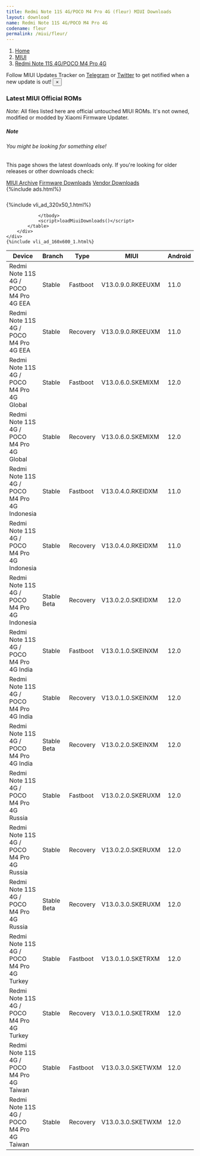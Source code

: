```yaml
---
title: Redmi Note 11S 4G/POCO M4 Pro 4G (fleur) MIUI Downloads
layout: download
name: Redmi Note 11S 4G/POCO M4 Pro 4G
codename: fleur
permalink: /miui/fleur/
---
```

<nav aria-label="breadcrumb">
    <ol class="breadcrumb">
        <li class="breadcrumb-item"><a href="/">Home</a></li>
        <li class="breadcrumb-item"><a href="/miui/">MIUI</a></li>
        <li class="breadcrumb-item active" aria-current="page"><a href="/miui/fleur/">Redmi Note 11S 4G/POCO M4 Pro 4G</a></li>
    </ol>
</nav>
<div class="alert alert-primary alert-dismissible fade show" role="alert">
    Follow MIUI Updates Tracker on <a href="https://t.me/MIUIUpdatesTracker" class="alert-link">Telegram</a>
     or <a href="https://twitter.com/MiFwUpdater" class="alert-link">Twitter</a> to get notified when a new update is out!
    <button type="button" class="close" data-dismiss="alert" aria-label="Close">
        <span aria-hidden="true">&times;</span>
    </button>
</div>

### Latest MIUI Official ROMs
*Note*: All files listed here are official untouched MIUI ROMs. It's not owned, modified or modded by Xiaomi Firmware Updater.
<div class="card">
  <div class="card-body">
    <h5 class="card-title">Note</h5>
    <h6 class="card-subtitle mb-2 text-muted">You might be looking for something else!</h6>
    <p class="card-text">This page shows the latest downloads only.
     If you're looking for older releases or other downloads check:</p>
    <a href="/archive/miui/fleur/" class="card-link">MIUI Archive</a>
    <a href="/firmware/fleur/" class="card-link">Firmware Downloads</a>
    <a href="/vendor/fleur/" class="card-link">Vendor Downloads</a>
  </div>
</div>
{%include ads.html%}
<div class="row justify-content-center">
    <div class="col-10">
        <div class="table-responsive-md" style="margin-top: 25px;">
            {%include vli_ad_320x50_1.html%}
            <table id="miui" class="display dt-responsive nowrap compact table table-striped table-hover table-sm">
                <thead class="thead-dark">
                    <tr>
                        <th data-ref="device">Device</th>
                        <th data-ref="branch">Branch</th>
                        <th data-ref="type">Type</th>
                        <th data-ref="miui">MIUI</th>
                        <th data-ref="android">Android</th>
                        <th data-ref="size">Size</th>
                        <th data-ref="size">Date</th>
                        <th data-ref="link">Link</th>
                    </tr>
                </thead>
                <tbody>
                <tr><td>Redmi Note 11S 4G / POCO M4 Pro 4G EEA</td><td>Stable</td><td>Fastboot</td><td>V13.0.9.0.RKEEUXM</td><td>11.0</td><td>5.8 GB</td><td>2022-08-04</td><td><a href="/miui/fleur/stable/V13.0.9.0.RKEEUXM/">Download</a></td></tr>
<tr><td>Redmi Note 11S 4G / POCO M4 Pro 4G EEA</td><td>Stable</td><td>Recovery</td><td>V13.0.9.0.RKEEUXM</td><td>11.0</td><td>2.8 GB</td><td>2022-08-10</td><td><a href="/miui/fleur/stable/V13.0.9.0.RKEEUXM/">Download</a></td></tr>
<tr><td>Redmi Note 11S 4G / POCO M4 Pro 4G Global</td><td>Stable</td><td>Fastboot</td><td>V13.0.6.0.SKEMIXM</td><td>12.0</td><td>6.3 GB</td><td>2022-09-06</td><td><a href="/miui/fleur/stable/V13.0.6.0.SKEMIXM/">Download</a></td></tr>
<tr><td>Redmi Note 11S 4G / POCO M4 Pro 4G Global</td><td>Stable</td><td>Recovery</td><td>V13.0.6.0.SKEMIXM</td><td>12.0</td><td>3.1 GB</td><td>2022-09-14</td><td><a href="/miui/fleur/stable/V13.0.6.0.SKEMIXM/">Download</a></td></tr>
<tr><td>Redmi Note 11S 4G / POCO M4 Pro 4G Indonesia</td><td>Stable</td><td>Fastboot</td><td>V13.0.4.0.RKEIDXM</td><td>11.0</td><td>5.2 GB</td><td>2022-07-22</td><td><a href="/miui/fleur/stable/V13.0.4.0.RKEIDXM/">Download</a></td></tr>
<tr><td>Redmi Note 11S 4G / POCO M4 Pro 4G Indonesia</td><td>Stable</td><td>Recovery</td><td>V13.0.4.0.RKEIDXM</td><td>11.0</td><td>2.8 GB</td><td>2022-08-01</td><td><a href="/miui/fleur/stable/V13.0.4.0.RKEIDXM/">Download</a></td></tr>
<tr><td>Redmi Note 11S 4G / POCO M4 Pro 4G Indonesia</td><td>Stable Beta</td><td>Recovery</td><td>V13.0.2.0.SKEIDXM</td><td>12.0</td><td>3.1 GB</td><td>2022-09-27</td><td><a href="/miui/fleur/stable beta/V13.0.2.0.SKEIDXM/">Download</a></td></tr>
<tr><td>Redmi Note 11S 4G / POCO M4 Pro 4G India</td><td>Stable</td><td>Fastboot</td><td>V13.0.1.0.SKEINXM</td><td>12.0</td><td>4.5 GB</td><td>2022-08-10</td><td><a href="/miui/fleur/stable/V13.0.1.0.SKEINXM/">Download</a></td></tr>
<tr><td>Redmi Note 11S 4G / POCO M4 Pro 4G India</td><td>Stable</td><td>Recovery</td><td>V13.0.1.0.SKEINXM</td><td>12.0</td><td>3.0 GB</td><td>2022-08-18</td><td><a href="/miui/fleur/stable/V13.0.1.0.SKEINXM/">Download</a></td></tr>
<tr><td>Redmi Note 11S 4G / POCO M4 Pro 4G India</td><td>Stable Beta</td><td>Recovery</td><td>V13.0.2.0.SKEINXM</td><td>12.0</td><td>3.0 GB</td><td>2022-09-09</td><td><a href="/miui/fleur/stable beta/V13.0.2.0.SKEINXM/">Download</a></td></tr>
<tr><td>Redmi Note 11S 4G / POCO M4 Pro 4G Russia</td><td>Stable</td><td>Fastboot</td><td>V13.0.2.0.SKERUXM</td><td>12.0</td><td>5.4 GB</td><td>2022-07-27</td><td><a href="/miui/fleur/stable/V13.0.2.0.SKERUXM/">Download</a></td></tr>
<tr><td>Redmi Note 11S 4G / POCO M4 Pro 4G Russia</td><td>Stable</td><td>Recovery</td><td>V13.0.2.0.SKERUXM</td><td>12.0</td><td>3.0 GB</td><td>2022-08-01</td><td><a href="/miui/fleur/stable/V13.0.2.0.SKERUXM/">Download</a></td></tr>
<tr><td>Redmi Note 11S 4G / POCO M4 Pro 4G Russia</td><td>Stable Beta</td><td>Recovery</td><td>V13.0.3.0.SKERUXM</td><td>12.0</td><td>3.1 GB</td><td>2022-09-21</td><td><a href="/miui/fleur/stable beta/V13.0.3.0.SKERUXM/">Download</a></td></tr>
<tr><td>Redmi Note 11S 4G / POCO M4 Pro 4G Turkey</td><td>Stable</td><td>Fastboot</td><td>V13.0.1.0.SKETRXM</td><td>12.0</td><td>5.4 GB</td><td>2022-08-26</td><td><a href="/miui/fleur/stable/V13.0.1.0.SKETRXM/">Download</a></td></tr>
<tr><td>Redmi Note 11S 4G / POCO M4 Pro 4G Turkey</td><td>Stable</td><td>Recovery</td><td>V13.0.1.0.SKETRXM</td><td>12.0</td><td>3.1 GB</td><td>2022-09-05</td><td><a href="/miui/fleur/stable/V13.0.1.0.SKETRXM/">Download</a></td></tr>
<tr><td>Redmi Note 11S 4G / POCO M4 Pro 4G Taiwan</td><td>Stable</td><td>Fastboot</td><td>V13.0.3.0.SKETWXM</td><td>12.0</td><td>4.9 GB</td><td>2022-09-15</td><td><a href="/miui/fleur/stable/V13.0.3.0.SKETWXM/">Download</a></td></tr>
<tr><td>Redmi Note 11S 4G / POCO M4 Pro 4G Taiwan</td><td>Stable</td><td>Recovery</td><td>V13.0.3.0.SKETWXM</td><td>12.0</td><td>3.0 GB</td><td>2022-09-21</td><td><a href="/miui/fleur/stable/V13.0.3.0.SKETWXM/">Download</a></td></tr>

                </tbody>
                <script>loadMiuiDownloads()</script>
            </table>
        </div>
    </div>
    {%include vli_ad_160x600_1.html%}
</div>
